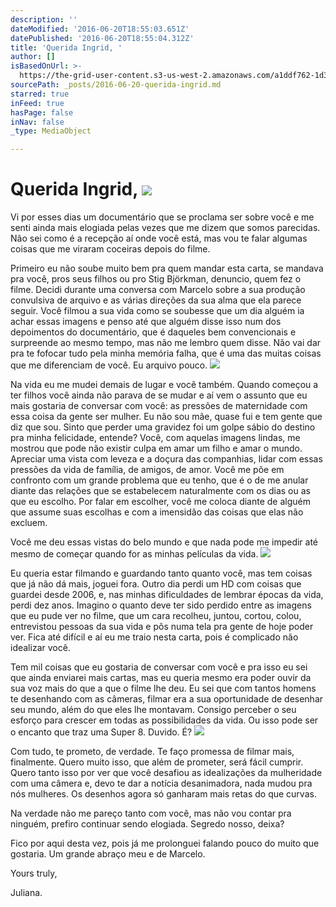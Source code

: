 ```yaml
---
description: ''
dateModified: '2016-06-20T18:55:03.651Z'
datePublished: '2016-06-20T18:55:04.312Z'
title: 'Querida Ingrid, '
author: []
isBasedOnUrl: >-
  https://the-grid-user-content.s3-us-west-2.amazonaws.com/a1ddf762-1d3a-439c-a22e-96dcabdeaddf.jpg
sourcePath: _posts/2016-06-20-querida-ingrid.md
starred: true
inFeed: true
hasPage: false
inNav: false
_type: MediaObject

---
```

# Querida Ingrid, ![](https://imgflo.herokuapp.com/graph/vahj1ThiexotieMo/8ff64724f5f0455d338b5195f5960970/croprotate.jpg?cropheight=964&cropwidth=1497&degrees=0&input=https%3A%2F%2Fthe-grid-user-content.s3-us-west-2.amazonaws.com%2F965c5f63-a486-4115-b739-26df3ca675fb.jpg&x=0&y=0)

Vi por esses dias um documentário que se proclama ser sobre você e me senti ainda mais elogiada pelas vezes que me dizem que somos parecidas. Não sei como é a recepção aí onde você está, mas vou te falar algumas coisas que me viraram coceiras depois do filme.

Primeiro eu não soube muito bem pra quem mandar esta carta, se mandava pra você, pros seus filhos ou pro Stig Björkman, denuncio, quem fez o filme. Decidi durante uma conversa com Marcelo sobre a sua produção convulsiva de arquivo e as várias direções da sua alma que ela parece seguir. Você filmou a sua vida como se soubesse que um dia alguém ia achar essas imagens e penso até que alguém disse isso num dos depoimentos do documentário, que é daqueles bem convencionais e surpreende ao mesmo tempo, mas não me lembro quem disse. Não vai dar pra te fofocar tudo pela minha memória falha, que é uma das muitas coisas que me diferenciam de você. Eu arquivo pouco. ![](https://the-grid-user-content.s3-us-west-2.amazonaws.com/de9ab008-87de-48b5-8ec4-018340e950b8.jpg)

Na vida eu me mudei demais de lugar e você também. Quando começou a ter filhos você ainda não parava de se mudar e aí vem o assunto que eu mais gostaria de conversar com você: as pressões de maternidade com essa coisa da gente ser mulher. Eu não sou mãe, quase fui e tem gente que diz que sou. Sinto que perder uma gravidez foi um golpe sábio do destino pra minha felicidade, entende? Você, com aquelas imagens lindas, me mostrou que pode não existir culpa em amar um filho e amar o mundo. Apreciar uma vista com leveza e a doçura das companhias, lidar com essas pressões da vida de família, de amigos, de amor. Você me põe em confronto com um grande problema que eu tenho, que é o de me anular diante das relações que se estabelecem naturalmente com os dias ou as que eu escolho. Por falar em escolher, você me coloca diante de alguém que assume suas escolhas e com a imensidão das coisas que elas não excluem. 

Você me deu essas vistas do belo mundo e que nada pode me impedir até mesmo de começar quando for as minhas películas da vida. ![](https://the-grid-user-content.s3-us-west-2.amazonaws.com/813b53e6-29e1-4997-b448-a2f03933b875.jpg)

Eu queria estar filmando e guardando tanto quanto você, mas tem coisas que já não dá mais, joguei fora. Outro dia perdi um HD com coisas que guardei desde 2006, e, nas minhas dificuldades de lembrar épocas da vida, perdi dez anos. Imagino o quanto deve ter sido perdido entre as imagens que eu pude ver no filme, que um cara recolheu, juntou, cortou, colou, entrevistou pessoas da sua vida e pôs numa tela pra gente de hoje poder ver. Fica até difícil e aí eu me traio nesta carta, pois é complicado não idealizar você. 

Tem mil coisas que eu gostaria de conversar com você e pra isso eu sei que ainda enviarei mais cartas, mas eu queria mesmo era poder ouvir da sua voz mais do que a que o filme lhe deu. Eu sei que com tantos homens te desenhando com as câmeras, filmar era a sua oportunidade de desenhar seu mundo, além do que eles lhe montavam. Consigo perceber o seu esforço para crescer em todas as possibilidades da vida. Ou isso pode ser o encanto que traz uma Super 8\. Duvido. É? ![](https://imgflo.herokuapp.com/graph/vahj1ThiexotieMo/fa34ad73c8245f0a531e2432b89710e7/croprotate.jpg?cropheight=954&cropwidth=1493&degrees=0&input=https%3A%2F%2Fthe-grid-user-content.s3-us-west-2.amazonaws.com%2F722727be-6a99-4c16-84e8-168d2f65f6dc.jpg&x=0&y=0)

Com tudo, te prometo, de verdade. Te faço promessa de filmar mais, finalmente. Quero muito isso, que além de prometer, será fácil cumprir. Quero tanto isso por ver que você desafiou as idealizações da mulheridade com uma câmera e, devo te dar a notícia desanimadora, nada mudou pra nós mulheres. Os desenhos agora só ganharam mais retas do que curvas. 

Na verdade não me pareço tanto com você, mas não vou contar pra ninguém, prefiro continuar sendo elogiada. Segredo nosso, deixa? 

Fico por aqui desta vez, pois já me prolonguei falando pouco do muito que gostaria. Um grande abraço meu e de Marcelo. 

Yours truly, 

Juliana.